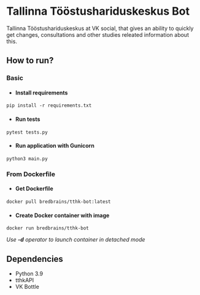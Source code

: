 # Tallinna Tööstushariduskeskus Bot
Tallinna Tööstushariduskeskus at VK social, that gives an ability to quickly get changes, consultations and other studies releated information about this.

## How to run?
### Basic
* #### Install requirements
```
pip install -r requirements.txt 
```
* #### Run tests
```
pytest tests.py
```
* #### Run application with Gunicorn
```
python3 main.py
```
### From Dockerfile
* #### Get Dockerfile
```
docker pull bredbrains/tthk-bot:latest
```
* #### Create Docker container with image
```
docker run bredbrains/tthk-bot
```
*Use **-d** operator to launch container in detached mode*
## Dependencies
* Python 3.9
* tthkAPI
* VK Bottle
